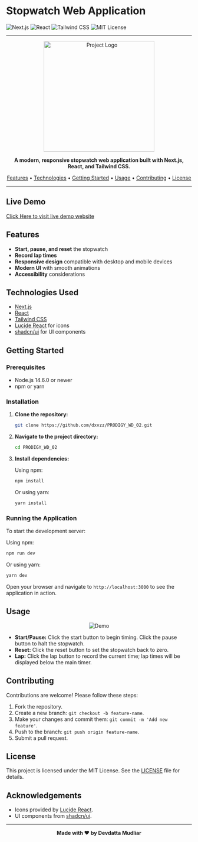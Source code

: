 # Stopwatch Web Application

![Next.js](https://img.shields.io/badge/Next.js-000000?style=for-the-badge&logo=nextdotjs&logoColor=white)
![React](https://img.shields.io/badge/React-20232A?style=for-the-badge&logo=react&logoColor=61DAFB)
![Tailwind CSS](https://img.shields.io/badge/TailwindCSS-38B2AC?style=for-the-badge&logo=tailwind-css&logoColor=white)
![MIT License](https://img.shields.io/badge/License-MIT-yellow?style=for-the-badge)

---

<p align="center">
  <img src="https://github.com/user-attachments/assets/7a567ce2-29e6-4524-95a5-eae3e1e0380b" alt="Project Logo" width="300">
</p>

<p align="center">
  <strong>A modern, responsive stopwatch web application built with Next.js, React, and Tailwind CSS.</strong>
</p>

<p align="center">
  <a href="#features">Features</a> •
  <a href="#technologies-used">Technologies</a> •
  <a href="#getting-started">Getting Started</a> •
  <a href="#usage">Usage</a> •
  <a href="#contributing">Contributing</a> •
  <a href="#license">License</a>
</p>

---

## Live Demo

<a href="https://ipu6qi2b9m2q7bs1.vercel.app">Click Here to visit live demo website</a>

## Features

- **Start, pause, and reset** the stopwatch
- **Record lap times**
- **Responsive design** compatible with desktop and mobile devices
- **Modern UI** with smooth animations
- **Accessibility** considerations

## Technologies Used

- [Next.js](https://nextjs.org/)
- [React](https://reactjs.org/)
- [Tailwind CSS](https://tailwindcss.com/)
- [Lucide React](https://lucide.dev/) for icons
- [shadcn/ui](https://ui.shadcn.com/) for UI components

## Getting Started

### Prerequisites

- Node.js 14.6.0 or newer
- npm or yarn

### Installation

1. **Clone the repository:**

   ```bash
   git clone https://github.com/dxvzz/PRODIGY_WD_02.git
   ```

2. **Navigate to the project directory:**

   ```bash
   cd PRODIGY_WD_02
   ```

3. **Install dependencies:**

   Using npm:

   ```bash
   npm install
   ```

   Or using yarn:

   ```bash
   yarn install
   ```

### Running the Application

To start the development server:

Using npm:

```bash
npm run dev
```

Or using yarn:

```bash
yarn dev
```

Open your browser and navigate to `http://localhost:3000` to see the application in action.

## Usage

<p align="center">
  <img src="https://user-images.githubusercontent.com/placeholder/demo.gif" alt="Demo">
</p>

- **Start/Pause:** Click the start button to begin timing. Click the pause button to halt the stopwatch.
- **Reset:** Click the reset button to set the stopwatch back to zero.
- **Lap:** Click the lap button to record the current time; lap times will be displayed below the main timer.

## Contributing

Contributions are welcome! Please follow these steps:

1. Fork the repository.
2. Create a new branch: `git checkout -b feature-name`.
3. Make your changes and commit them: `git commit -m 'Add new feature'`.
4. Push to the branch: `git push origin feature-name`.
5. Submit a pull request.

## License

This project is licensed under the MIT License. See the [LICENSE](LICENSE) file for details.

## Acknowledgements

- Icons provided by [Lucide React](https://lucide.dev/).
- UI components from [shadcn/ui](https://ui.shadcn.com/).

---

<p align="center">
  <strong>Made with ❤️ by Devdatta Mudliar</strong>
</p>
